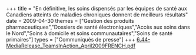 +++
title = "En définitive, les soins dispensés par les équipes de santé aux Canadiens atteints de maladies chroniques donnent de meilleurs résultats"
date = 2009-04-30
themes = ["Gestion des produits pharmaceutiques","Dossiers de santé électroniques","Accès aux soins dans le Nord","Soins à domicile et soins communautaires","Soins de santé primaires"]
types = ["Communiqués de presse"]
+++
[6.44-MediaRelease_TeamsInAction_April2009FRENCH.pdf](/files/6.44-MediaRelease_TeamsInAction_April2009FRENCH.pdf)
